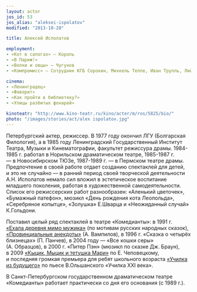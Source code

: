```yaml
---
layout: actor
jos_id: 53
jos_alias: "aleksei-ispolatov"
modified: "2013-10-20"

title: Алексей Исполатов

employment:
- «Кот в сапогах» — Король
- «В Париж!»
- «Волки и овцы» — Чугунов
- «Компромисс» — Сотрудник КГБ Сорокин, Михкель Теппе, Иван Трулль, Лийвак

cinema:
- «Ленинградец»
- «Фаворит»
- «Как пройти в библиотеку?»
- «Улицы разбитых фонарей»

kinoteatr: "http://www.kino-teatr.ru/kino/acter/m/ros/5825/bio/"
photo: "/images/stories/act/alex ispolatov.jpg"
---
```


Петербургский актер, режиссер. В 1977 году окончил ЛГУ (Болгарская Филология), а в 1985 году Ленинградский Государственный Институт Театра, Музыки и Кинематографии, факультет режиссура драмы. 1984-1985 г. работал в Норильском драматическом театре, 1985-1987 г. — в Новосибирском ТЮЗе, 1987-1989 г. — в Пермском театре драмы. Предпочтение в своей работе отдает созданию спектаклей для детей, и это не случайно — в ранний период своей творческой деятельности А.Н. Исполатов немало сил вложил в эстетическое воспитание младшего поколения, работая в художественной самодеятельности. Список его режиссерских работ разнообразен: «Аленький цветочек», «Бумажный патефон», мюзикл «День рождения кота Леопольда», «Серебряное копытце», «Золушка» Е.Шварца и «Неожиданный случай» К.Гольдони.

Поставил целый ряд спектаклей в театре «Комедианты»: в 1991 г. [«Ехала деревня мимо мужика»](45-exala-derevna-mimo-mushika.html) (по мотивам русских народных сказок), [«Провинциальные анекдоты»](71-anekdoti.html) (А. Вампилов), в 1996 г. «Сказка о четырёх близнецах» (П. Панчев), в 2004 году — «Все кошки серы» (А. Образцов), в 2000 г. «Питер Пэн» (мюзикл по сказке Дж. Браун), в 2009 [ «Кыцик, Мыцик и тетушка Мари»](76-kicik-micik-i-mari.html) по Е. Чеповецкому, и последняя громкая премьера для ребят школьного возраста [«Училка из будущего»](90-ychilka.html) по пьесе В.Ольшанского «Училка XXI века».

В Санкт-Петербургском государственном драматическом театре «Комедианты» работает практически со дня его основания (c 1989 г.).